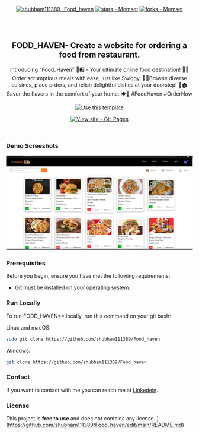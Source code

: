<div align="center">
  
[![shubham111389 -Food_haven ](https://img.shields.io/static/v1?label=shubham111389&message=Food_haven&color=blue&logo=github)](https://github.com/shubham111389/Food_haven "Go to GitHub repo")
[![stars - Memset](https://img.shields.io/github/stars/shubham111389/Food_haven?style=social)](https://github.com/shubham111389/Food_haven)
[![forks - Memset](https://img.shields.io/github/forks/shubham111389/Food_haven?style=social)](https://github.com/shubham111389/Food_haven)


  <br />
  <br />

  <h2 align="center">FODD_HAVEN-  Create a website for ordering a food from restaurant.</h2>

Introducing "Food_Haven" 🍔🛍️ - Your ultimate online food destination! 🌮🚀 Order scrumptious meals with ease, just like Swiggy. 🍕📱Browse diverse cuisines, place orders, and relish delightful dishes at your doorstep! 🍱🏠 Savor the flavors in the comfort of your home. 🍽️🏡 #FoodHaven #OrderNow

 <div align="center">

[![Use this template](https://img.shields.io/badge/Generate-Use_this_template-2ea44f?style=for-the-badge)](https://github.com/shubham111389//Food_haven/generate)

[![View site - GH Pages](https://img.shields.io/badge/View_site-GH_Pages-2ea44f?style=for-the-badge)](https://lovely-zabaione-67b5e6.netlify.app/)

</div>
</div>

<br />

### Demo Screeshots
![FODD_HAVEN ](https://github.com/shubham111389/Food_haven/blob/main/src/images/Screenshot%202023-08-13%20124031.png?raw=true "Optional Title")
### Prerequisites

Before you begin, ensure you have met the following requirements:

* [Git](https://git-scm.com/downloads "Download Git") must be installed on your operating system.

### Run Locally

To run FODD_HAVEN** locally, run this command on your git bash:

Linux and macOS:

```bash
sudo git clone https://github.com/shubham111389/Food_haven
```

Windows:

```bash
git clone https://github.com/shubham111389/Food_haven
```

### Contact

If you want to contact with me you can reach me at [Linkedein](https://www.linkedin.com/in/shubham-annpurne-0183bb232/).

### License

This project is **free to use** and does not contains any license.
](https://github.com/shubham111389/Food_haven/edit/main/README.md)

